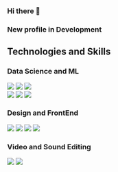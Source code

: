 ### Hi there 👋
### New profile in Development
<!--
**KiloSat/KiloSat** is a ✨ _special_ ✨ repository because its `README.md` (this file) appears on your GitHub profile.

Here are some ideas to get you started:

- 🔭 I’m currently working on ...
- 🌱 I’m currently learning ...
- 👯 I’m looking to collaborate on ...
- 🤔 I’m looking for help with ...
- 💬 Ask me about ...
- 📫 How to reach me: ...
- 😄 Pronouns: ...
- ⚡ Fun fact: ...
-->
<h2>Technologies and Skills</h2>
<p align='left'>
  <h3>Data Science and ML</h3>
  <span class="iconify" data-icon="logos-pytorch" data-inline="false"></span>
  <a href="https://icons8.com/icon/n3QRpDA7KZ7P/tensorflow"><img src="https://img.icons8.com/color/60/000000/tensorflow.png"/></a>
  <a href="https://icons8.com/icon/Rc0Xn5AtE8kX/python"><img src="https://img.icons8.com/color/60/000000/python--v2.png"/></a>
  <a href="https://icons8.com/icon/bpip0gGiBLT1/opencv"><img src="https://img.icons8.com/color/60/000000/opencv.png"/></a>
  <br>
  <a href="https://icons8.com/icon/20773/google-cloud-platform"><img src="https://img.icons8.com/color/60/000000/google-cloud-platform.png"/></a>
  <a href="https://icons8.com/icon/74402/mongodb"><img src="https://img.icons8.com/color/60/000000/mongodb.png"/></a>
  <a href="https://icons8.com/icon/tDIcm6gQDsVj/wolfram-alpha"><img src="https://img.icons8.com/fluent/60/000000/wolfram-alpha.png"/></a>
  
  
  <h3>Design and FrontEnd</h3>
  <a href="https://icons8.com/icon/8gfeOoqrHqJU/figma"><img src="https://img.icons8.com/color/60/000000/figma--v2.png"/></a>
  <a href="https://icons8.com/icon/20909/html-5"><img src="https://img.icons8.com/color/60/000000/html-5--v1.png"/></a>
  <a href="https://icons8.com/icon/21278/css3"><img src="https://img.icons8.com/color/60/000000/css3.png"/></a>
  <a href="https://icons8.com/icon/tGvHBPJaKqEd/javascript"><img src="https://img.icons8.com/color/60/000000/javascript--v2.png"/></a>
  
  <h3>Video and Sound Editing</h3>
  <a href="https://icons8.com/icon/UohrMT84a2p9/davinci-resolve"><img src="https://img.icons8.com/color/60/000000/davinci-resolve.png"/></a>
  <a href="https://icons8.com/icon/38738/ableton"><img src="https://img.icons8.com/color/60/000000/ableton.png"/></a>
</p>  
